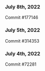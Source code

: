 ### July 8th, 2022

Commit #177146

### July 5th, 2022

Commit #314353


### July 4th, 2022

Commit #72281
